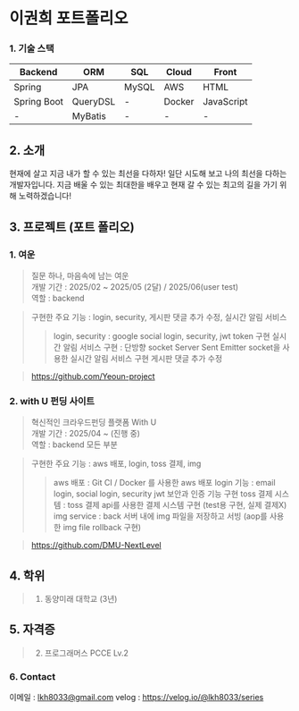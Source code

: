 
# 이권희 포트폴리오
 
### 1. 기술 스택

| **Backend**   | **ORM**       | **SQL** | **Cloud** | **Front**     |
|---------------|---------------|---------|-----------|---------------|
| Spring        | JPA           | MySQL   | AWS       | HTML          |
| Spring Boot   | QueryDSL      | -       | Docker    | JavaScript    |
| -             | MyBatis       | -       | -         | -             |

## 2. 소개
현재에 살고 지금 내가 할 수 있는 최선을 다하자!
일단 시도해 보고 나의 최선을 다하는 개발자입니다. 지금 배울 수 있는 최대한을 배우고 현재 갈 수 있는 최고의 길을 가기 위해 노력하겠습니다!

## 3. 프로젝트 (포트 폴리오)
### 1. 여운  
> 질문 하나, 마음속에 남는 여운  
> 개발 기간 : 2025/02 ~ 2025/05 (2달) / 2025/06(user test)  
> 역할 : backend
  
> 구현한 주요 기능 : login, security, 게시판 댓글 추가 수정, 실시간 알림 서비스
>> login, security : google social login, security, jwt token 구현
>> 실시간 알림 서비스 구현 : 단방향 socket Server Sent Emitter socket을 사용한 실시간 알림 서비스 구현
>> 게시판 댓글 추가 수정 
  
> https://github.com/Yeoun-project  
### 2. with U 펀딩 사이트    
> 혁신적인 크라우드펀딩 플랫폼 With U  
> 개발 기간 : 2025/04 ~ (진행 중)  
> 역할 : backend 모든 부분 
     
> 구현한 주요 기능 : aws 배포, login, toss 결제, img
>> aws 배포 : Git CI / Docker 를 사용한 aws 배포
>> login 기능 : email login, social login, security jwt 보안과 인증 기능 구현
>> toss 결제 시스템 : toss 결제 api를 사용한 결제 시스템 구현 (test용 구현, 실제 결제X)
>> img service : back 서버 내에 img 파일을 저장하고 서빙 (aop를 사용한 img file rollback 구현) 
  
> https://github.com/DMU-NextLevel

## 4. 학위
> 1. 동양미래 대학교 (3년)

## 5. 자격증
> 2. 프로그래머스 PCCE Lv.2

### 6. Contact
이메일 : lkh8033@gmail.com
velog : https://velog.io/@lkh8033/series
